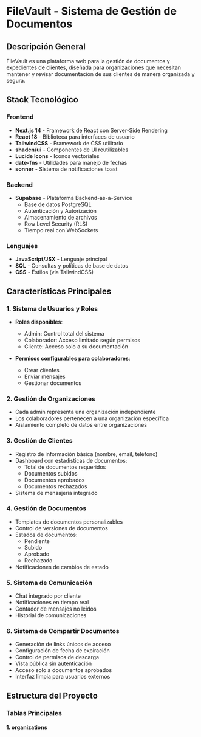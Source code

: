 # FileVault - Sistema de Gestión de Documentos

## Descripción General
FileVault es una plataforma web para la gestión de documentos y expedientes de clientes, diseñada para organizaciones que necesitan mantener y revisar documentación de sus clientes de manera organizada y segura.

## Stack Tecnológico

### Frontend
- **Next.js 14** - Framework de React con Server-Side Rendering
- **React 18** - Biblioteca para interfaces de usuario
- **TailwindCSS** - Framework de CSS utilitario
- **shadcn/ui** - Componentes de UI reutilizables
- **Lucide Icons** - Iconos vectoriales
- **date-fns** - Utilidades para manejo de fechas
- **sonner** - Sistema de notificaciones toast

### Backend
- **Supabase** - Plataforma Backend-as-a-Service
  - Base de datos PostgreSQL
  - Autenticación y Autorización
  - Almacenamiento de archivos
  - Row Level Security (RLS)
  - Tiempo real con WebSockets

### Lenguajes
- **JavaScript/JSX** - Lenguaje principal
- **SQL** - Consultas y políticas de base de datos
- **CSS** - Estilos (via TailwindCSS)

## Características Principales

### 1. Sistema de Usuarios y Roles
- **Roles disponibles**:
  - Admin: Control total del sistema
  - Colaborador: Acceso limitado según permisos
  - Cliente: Acceso solo a su documentación

- **Permisos configurables para colaboradores**:
  - Crear clientes
  - Enviar mensajes
  - Gestionar documentos

### 2. Gestión de Organizaciones
- Cada admin representa una organización independiente
- Los colaboradores pertenecen a una organización específica
- Aislamiento completo de datos entre organizaciones

### 3. Gestión de Clientes
- Registro de información básica (nombre, email, teléfono)
- Dashboard con estadísticas de documentos:
  - Total de documentos requeridos
  - Documentos subidos
  - Documentos aprobados
  - Documentos rechazados
- Sistema de mensajería integrado

### 4. Gestión de Documentos
- Templates de documentos personalizables
- Control de versiones de documentos
- Estados de documentos:
  - Pendiente
  - Subido
  - Aprobado
  - Rechazado
- Notificaciones de cambios de estado

### 5. Sistema de Comunicación
- Chat integrado por cliente
- Notificaciones en tiempo real
- Contador de mensajes no leídos
- Historial de comunicaciones

### 6. Sistema de Compartir Documentos
- Generación de links únicos de acceso
- Configuración de fecha de expiración
- Control de permisos de descarga
- Vista pública sin autenticación
- Acceso solo a documentos aprobados
- Interfaz limpia para usuarios externos

## Estructura del Proyecto

### Tablas Principales

#### 1. organizations 